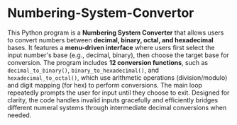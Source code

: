 # Numbering-System-Convertor
This Python program is a **Numbering System Converter** that allows users to convert numbers between **decimal, binary, octal, and hexadecimal** bases. It features a **menu-driven interface** where users first select the input number's base (e.g., decimal, binary), then choose the target base for conversion. The program includes **12 conversion functions**, such as `decimal_to_binary()`, `binary_to_hexadecimal()`, and `hexadecimal_to_octal()`, which use arithmetic operations (division/modulo) and digit mapping (for hex) to perform conversions. The main loop repeatedly prompts the user for input until they choose to exit. Designed for clarity, the code handles invalid inputs gracefully and efficiently bridges different numeral systems through intermediate decimal conversions when needed.
